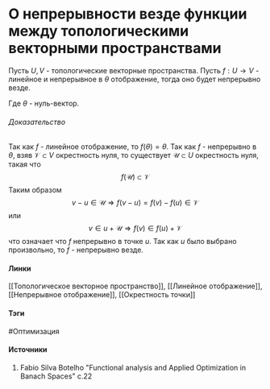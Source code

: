 # О непрерывности везде функции между топологическими векторными пространствами
Пусть $U,V$ - топологические векторные пространства. Пусть $f:U\to V$ - линейное и непрерывное в $\theta$ отображение, тогда оно будет непрерывно везде.

Где $\theta$ - нуль-вектор.

###### Доказательство
Так как $f$ - линейное отображение, то $f(\theta)=\theta$. Так как $f$ - непрерывно в $\theta$, взяв $\mathcal{V}\subset V$ окрестность нуля, то существует $\mathcal{U}\subset U$ окрестность нуля, такая что
$$
f(\mathcal{U})\subset\mathcal{V}
$$
Таким образом
$$
v-u\in\mathcal{U}\Rightarrow f(v-u)=f(v)-f(u)\in\mathcal{V}
$$
или
$$
v\in u+\mathcal{U}\Rightarrow f(v)\in f(u)+\mathcal{V}
$$
что означает что $f$ непрерывно в точке $u$. Так как $u$ было выбрано произвольно, то $f$ - непрерывно везде.
#### Линки
 [[Топологическое векторное пространство]],
 [[Линейное отображение]],
 [[Непрерывное отображение]],
 [[Окрестность точки]]
#### Тэги
 #Оптимизация 
#### Источники
1. Fabio Silva Botelho "Functional analysis and Applied Optimization in Banach Spaces" с.22